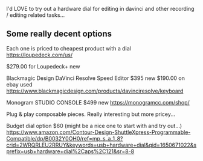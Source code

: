 
I'd LOVE to try out a hardware dial for editing in davinci and other recording /
editing related tasks...

## Some really decent options
Each one is priced to cheapest product with a dial
https://loupedeck.com/us/

$279.00 for Loupedeck+ new


Blackmagic Design DaVinci Resolve Speed Editor 
$395 new
$190.00 on ebay used
https://www.blackmagicdesign.com/products/davinciresolve/keyboard


Monogram
STUDIO CONSOLE $499 new
https://monogramcc.com/shop/

Plug & play composable pieces. Really interesting but more pricey...


Budget dial option $60 (might be a nice one to start with and try out...)
https://www.amazon.com/Contour-Design-ShuttleXpress-Programmable-Compatible/dp/B0032Y0OH0/ref=mp_s_a_1_8?crid=2WRQRLEU2RRUY&keywords=usb+hardware+dial&qid=1650671022&sprefix=usb+hardware+dial%2Caps%2C121&sr=8-8
